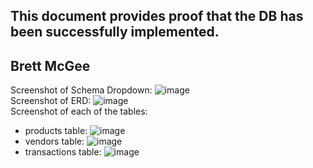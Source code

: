 ## This document provides proof that the DB has been successfully implemented.
## Brett McGee

Screenshot of Schema Dropdown: ![image](https://github.com/bmcgee9/craftBeerSalesDB/assets/102620872/f550d1cd-23df-4811-9f8e-10adccfa6a72)
</br>
Screenshot of ERD: ![image](https://github.com/bmcgee9/craftBeerSalesDB/assets/102620872/1b8bd093-5b75-4a54-8811-360b1647b0b0)
</br>
Screenshot of each of the tables: 
- products table: ![image](https://github.com/bmcgee9/craftBeerSalesDB/assets/102620872/59c37891-0559-49c8-a531-b27ec856f1a9)
- vendors table: ![image](https://github.com/bmcgee9/craftBeerSalesDB/assets/102620872/c1cb1bde-98d5-47a3-8399-814339716318)
- transactions table: ![image](https://github.com/bmcgee9/craftBeerSalesDB/assets/102620872/c4e06985-4542-49c1-b922-8578e1ec96c6)
<!-- end of the list -->
</br>
